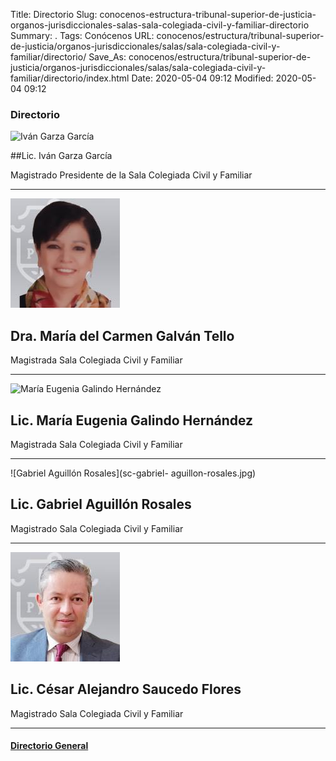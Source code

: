 Title: Directorio
Slug: conocenos-estructura-tribunal-superior-de-justicia-organos-jurisdiccionales-salas-sala-colegiada-civil-y-familiar-directorio
Summary: .
Tags: Conócenos
URL: conocenos/estructura/tribunal-superior-de-justicia/organos-jurisdiccionales/salas/sala-colegiada-civil-y-familiar/directorio/
Save_As: conocenos/estructura/tribunal-superior-de-justicia/organos-jurisdiccionales/salas/sala-colegiada-civil-y-familiar/directorio/index.html
Date: 2020-05-04 09:12
Modified: 2020-05-04 09:12



### Directorio

![Iván Garza García](sc-iván-garza.jpg)

##Lic. Iván Garza García

Magistrado Presidente de la Sala Colegiada Civil y Familiar

---

![María del Carmen Galván Tello](sc-maría-de-carmen-galván-tello.jpg)

## Dra. María del Carmen Galván Tello

Magistrada Sala Colegiada Civil y Familiar

---

![María Eugenia Galindo Hernández](sc-maría-eugenia-galindo.jpg)

## Lic. María Eugenia Galindo Hernández

Magistrada Sala Colegiada Civil y Familiar

---

![Gabriel Aguillón Rosales](sc-gabriel- aguillon-rosales.jpg)

## Lic. Gabriel Aguillón Rosales

Magistrado Sala Colegiada Civil y Familiar

---

![César Alejandro Saucedo Flores](sc-cesar-alejandro-saucedo-flores.jpg)

## Lic. César Alejandro Saucedo Flores

Magistrado Sala Colegiada Civil y Familiar

---

#### [Directorio General](https://www.pjecz.gob.mx/transparencia/articulo-21/f03-directorio/)






